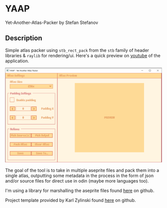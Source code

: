 
# YAAP
Yet-Another-Atlas-Packer by Stefan Stefanov

## Description

Simple atlas packer using `stb_rect_pack` from the `stb` family of header libraries & `raylib` for rendering/ui. Here's a quick preview on [youtube](https://youtu.be/4_dKq7G57Lw) of the application.

<a href="https://youtu.be/4_dKq7G57Lw">
    <img src="https://raw.githubusercontent.com/bersK/yaap/master/repo_assets/image.png" />
<a/>

The goal of the tool is to take in multiple aseprite files and pack them into a single atlas, outputting some metadata in the process in the form of
json and/or source files for direct use in odin (maybe more languages too).

I'm using a library for marshalling the aseprite files found [here](https://github.com/blob1807/odin-aseprite) on github.

Project template provided by Karl Zylinski found [here](https://github.com/karl-zylinski/odin-raylib-hot-reload-game-template) on github.

